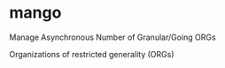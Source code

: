 mango
=====
Manage Asynchronous Number of Granular/Going ORGs

Organizations of restricted generality (ORGs)


